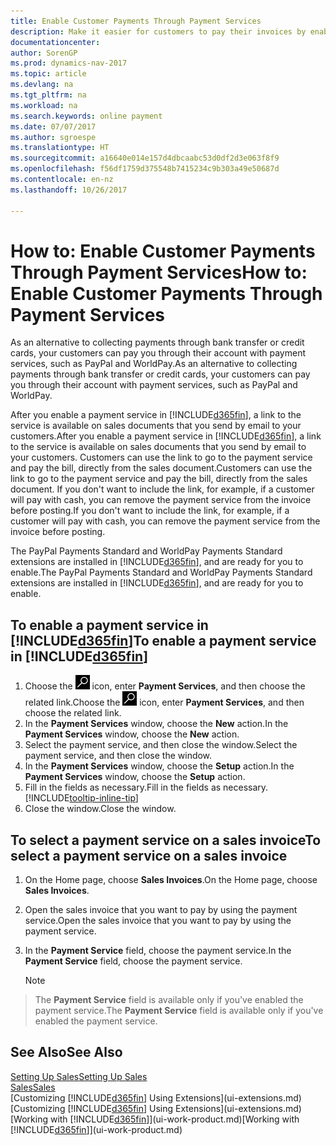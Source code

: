 ```yaml
---
title: Enable Customer Payments Through Payment Services
description: Make it easier for customers to pay their invoices by enabling payment services.
documentationcenter: 
author: SorenGP
ms.prod: dynamics-nav-2017
ms.topic: article
ms.devlang: na
ms.tgt_pltfrm: na
ms.workload: na
ms.search.keywords: online payment
ms.date: 07/07/2017
ms.author: sgroespe
ms.translationtype: HT
ms.sourcegitcommit: a16640e014e157d4dbcaabc53d0df2d3e063f8f9
ms.openlocfilehash: f56df1759d375548b7415234c9b303a49e50687d
ms.contentlocale: en-nz
ms.lasthandoff: 10/26/2017

---
```

# <a name="how-to-enable-customer-payments-through-payment-services"></a><span data-ttu-id="9d34a-103">How to: Enable Customer Payments Through Payment Services</span><span class="sxs-lookup"><span data-stu-id="9d34a-103">How to: Enable Customer Payments Through Payment Services</span></span>
<span data-ttu-id="9d34a-104">As an alternative to collecting payments through bank transfer or credit cards, your customers can pay you through their account with payment services, such as PayPal and WorldPay.</span><span class="sxs-lookup"><span data-stu-id="9d34a-104">As an alternative to collecting payments through bank transfer or credit cards, your customers can pay you through their account with payment services, such as PayPal and WorldPay.</span></span>  

<span data-ttu-id="9d34a-105">After you enable a payment service in [!INCLUDE[d365fin](includes/d365fin_md.md)], a link to the service is available on sales documents that you send by email to your customers.</span><span class="sxs-lookup"><span data-stu-id="9d34a-105">After you enable a payment service in [!INCLUDE[d365fin](includes/d365fin_md.md)], a link to the service is available on sales documents that you send by email to your customers.</span></span> <span data-ttu-id="9d34a-106">Customers can use the link to go to the payment service and pay the bill, directly from the sales document.</span><span class="sxs-lookup"><span data-stu-id="9d34a-106">Customers can use the link to go to the payment service and pay the bill, directly from the sales document.</span></span> <span data-ttu-id="9d34a-107">If you don't want to include the link, for example, if a customer will pay with cash, you can remove the payment service from the invoice before posting.</span><span class="sxs-lookup"><span data-stu-id="9d34a-107">If you don't want to include the link, for example, if a customer will pay with cash, you can remove the payment service from the invoice before posting.</span></span>  

<span data-ttu-id="9d34a-108">The PayPal Payments Standard and WorldPay Payments Standard extensions are installed in [!INCLUDE[d365fin](includes/d365fin_md.md)], and are ready for you to enable.</span><span class="sxs-lookup"><span data-stu-id="9d34a-108">The PayPal Payments Standard and WorldPay Payments Standard extensions are installed in [!INCLUDE[d365fin](includes/d365fin_md.md)], and are ready for you to enable.</span></span>  

## <a name="to-enable-a-payment-service-in-included365finincludesd365finmdmd"></a><span data-ttu-id="9d34a-109">To enable a payment service in [!INCLUDE[d365fin](includes/d365fin_md.md)]</span><span class="sxs-lookup"><span data-stu-id="9d34a-109">To enable a payment service in [!INCLUDE[d365fin](includes/d365fin_md.md)]</span></span>
1. <span data-ttu-id="9d34a-110">Choose the ![Search for Page or Report](media/ui-search/search_small.png "Search for Page or Report icon") icon, enter **Payment Services**, and then choose the related link.</span><span class="sxs-lookup"><span data-stu-id="9d34a-110">Choose the ![Search for Page or Report](media/ui-search/search_small.png "Search for Page or Report icon") icon, enter **Payment Services**, and then choose the related link.</span></span>  
2. <span data-ttu-id="9d34a-111">In the **Payment Services** window, choose the **New** action.</span><span class="sxs-lookup"><span data-stu-id="9d34a-111">In the **Payment Services** window, choose the **New** action.</span></span>  
3. <span data-ttu-id="9d34a-112">Select the payment service, and then close the window.</span><span class="sxs-lookup"><span data-stu-id="9d34a-112">Select the payment service, and then close the window.</span></span>  
4. <span data-ttu-id="9d34a-113">In the **Payment Services** window, choose the **Setup** action.</span><span class="sxs-lookup"><span data-stu-id="9d34a-113">In the **Payment Services** window, choose the **Setup** action.</span></span>  
5. <span data-ttu-id="9d34a-114">Fill in the fields as necessary.</span><span class="sxs-lookup"><span data-stu-id="9d34a-114">Fill in the fields as necessary.</span></span> [!INCLUDE[tooltip-inline-tip](includes/tooltip-inline-tip_md.md)]  
6. <span data-ttu-id="9d34a-115">Close the window.</span><span class="sxs-lookup"><span data-stu-id="9d34a-115">Close the window.</span></span>  

## <a name="to-select-a-payment-service-on-a-sales-invoice"></a><span data-ttu-id="9d34a-116">To select a payment service on a sales invoice</span><span class="sxs-lookup"><span data-stu-id="9d34a-116">To select a payment service on a sales invoice</span></span>
1. <span data-ttu-id="9d34a-117">On the Home page, choose **Sales Invoices**.</span><span class="sxs-lookup"><span data-stu-id="9d34a-117">On the Home page, choose **Sales Invoices**.</span></span>  
2. <span data-ttu-id="9d34a-118">Open the sales invoice that you want to pay by using the payment service.</span><span class="sxs-lookup"><span data-stu-id="9d34a-118">Open the sales invoice that you want to pay by using the payment service.</span></span>  
3. <span data-ttu-id="9d34a-119">In the **Payment Service** field, choose the payment service.</span><span class="sxs-lookup"><span data-stu-id="9d34a-119">In the **Payment Service** field, choose the payment service.</span></span>  

    > [!NOTE]  
>   <span data-ttu-id="9d34a-120">The **Payment Service** field is available only if you've enabled the payment service.</span><span class="sxs-lookup"><span data-stu-id="9d34a-120">The **Payment Service** field is available only if you've enabled the payment service.</span></span>  

## <a name="see-also"></a><span data-ttu-id="9d34a-121">See Also</span><span class="sxs-lookup"><span data-stu-id="9d34a-121">See Also</span></span>  
[<span data-ttu-id="9d34a-122">Setting Up Sales</span><span class="sxs-lookup"><span data-stu-id="9d34a-122">Setting Up Sales</span></span>](sales-setup-sales.md)  
[<span data-ttu-id="9d34a-123">Sales</span><span class="sxs-lookup"><span data-stu-id="9d34a-123">Sales</span></span>](sales-manage-sales.md)  
<span data-ttu-id="9d34a-124">[Customizing [!INCLUDE[d365fin](includes/d365fin_md.md)] Using Extensions](ui-extensions.md)</span><span class="sxs-lookup"><span data-stu-id="9d34a-124">[Customizing [!INCLUDE[d365fin](includes/d365fin_md.md)] Using Extensions](ui-extensions.md)</span></span>  
<span data-ttu-id="9d34a-125">[Working with [!INCLUDE[d365fin](includes/d365fin_md.md)]](ui-work-product.md)</span><span class="sxs-lookup"><span data-stu-id="9d34a-125">[Working with [!INCLUDE[d365fin](includes/d365fin_md.md)]](ui-work-product.md)</span></span>  

